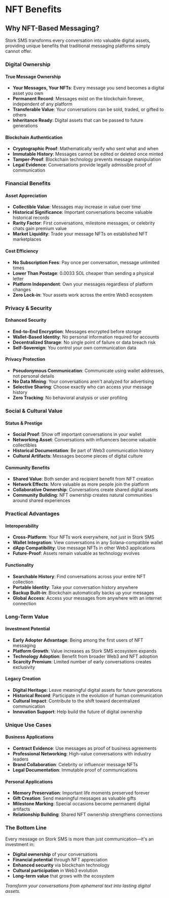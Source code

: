 # NFT Benefits

## Why NFT-Based Messaging?

Stork SMS transforms every conversation into valuable digital assets, providing unique benefits that traditional messaging platforms simply cannot offer.

### Digital Ownership

#### True Message Ownership
- **Your Messages, Your NFTs**: Every message you send becomes a digital asset you own
- **Permanent Record**: Messages exist on the blockchain forever, independent of any platform
- **Transferable Value**: Your conversations can be sold, traded, or gifted to others
- **Inheritance Ready**: Digital assets that can be passed to future generations

#### Blockchain Authentication
- **Cryptographic Proof**: Mathematically verify who sent what and when
- **Immutable History**: Messages cannot be edited or deleted once minted
- **Tamper-Proof**: Blockchain technology prevents message manipulation
- **Legal Evidence**: Conversations provide legally admissible proof of communication

### Financial Benefits

#### Asset Appreciation
- **Collectible Value**: Messages may increase in value over time
- **Historical Significance**: Important conversations become valuable historical records
- **Rarity Factor**: First conversations, milestone messages, or celebrity chats gain premium value
- **Market Liquidity**: Trade your message NFTs on established NFT marketplaces

#### Cost Efficiency
- **No Subscription Fees**: Pay once per conversation, message unlimited times
- **Lower Than Postage**: 0.0033 SOL cheaper than sending a physical letter
- **Platform Independent**: Own your messages regardless of platform changes
- **Zero Lock-in**: Your assets work across the entire Web3 ecosystem

### Privacy & Security

#### Enhanced Security
- **End-to-End Encryption**: Messages encrypted before storage
- **Wallet-Based Identity**: No personal information required for accounts
- **Decentralized Storage**: No single point of failure or data breach risk
- **Self-Sovereign**: You control your own communication data

#### Privacy Protection
- **Pseudonymous Communication**: Communicate using wallet addresses, not personal details
- **No Data Mining**: Your conversations aren't analyzed for advertising
- **Selective Sharing**: Choose exactly who can access your message history
- **Zero Tracking**: No behavioral analysis or user profiling

### Social & Cultural Value

#### Status & Prestige
- **Social Proof**: Show off important conversations in your wallet
- **Networking Asset**: Conversations with influencers become valuable collectibles
- **Historical Documentation**: Be part of Web3 communication history
- **Cultural Artifacts**: Messages become pieces of digital culture

#### Community Benefits
- **Shared Value**: Both sender and recipient benefit from NFT creation
- **Network Effects**: More valuable as more people join the platform
- **Collaborative Ownership**: Conversations create shared digital assets
- **Community Building**: NFT ownership creates natural communities around shared experiences

### Practical Advantages

#### Interoperability
- **Cross-Platform**: Your NFTs work everywhere, not just in Stork SMS
- **Wallet Integration**: View conversations in any Solana-compatible wallet
- **dApp Compatibility**: Use message NFTs in other Web3 applications
- **Future-Proof**: Assets remain valuable as technology evolves

#### Functionality
- **Searchable History**: Find conversations across your entire NFT collection
- **Portable Identity**: Take your conversation history anywhere
- **Backup Built-in**: Blockchain automatically backs up your messages
- **Global Access**: Access your messages from anywhere with an internet connection

### Long-Term Value

#### Investment Potential
- **Early Adopter Advantage**: Being among the first users of NFT messaging
- **Platform Growth**: Value increases as Stork SMS ecosystem expands
- **Technology Adoption**: Benefit from broader Web3 and NFT adoption
- **Scarcity Premium**: Limited number of early conversations creates exclusivity

#### Legacy Creation
- **Digital Heritage**: Leave meaningful digital assets for future generations
- **Historical Record**: Participate in the evolution of human communication
- **Cultural Impact**: Contribute to the shift toward decentralized communication
- **Innovation Support**: Help build the future of digital ownership

### Unique Use Cases

#### Business Applications
- **Contract Evidence**: Use messages as proof of business agreements
- **Professional Networking**: High-value conversations with industry leaders
- **Brand Collaboration**: Celebrity or influencer message NFTs
- **Legal Documentation**: Immutable proof of communications

#### Personal Applications  
- **Memory Preservation**: Important life moments preserved forever
- **Gift Creation**: Send meaningful messages as valuable gifts
- **Milestone Marking**: Special occasions become permanent digital artifacts
- **Relationship Building**: Shared NFT ownership strengthens connections

### The Bottom Line

Every message on Stork SMS is more than just communication—it's an investment in:
- **Digital ownership** of your conversations
- **Financial potential** through NFT appreciation  
- **Enhanced security** via blockchain technology
- **Cultural participation** in Web3 evolution
- **Long-term value** that grows with the ecosystem

*Transform your conversations from ephemeral text into lasting digital assets.*

